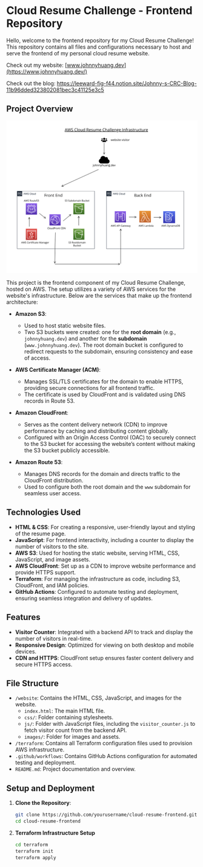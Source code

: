 # Cloud Resume Challenge - Frontend Repository

Hello, welcome to the frontend repository for my Cloud Resume Challenge! This repository contains all files and configurations necessary to host and serve the frontend of my personal cloud resume website.

Check out my website: [www.johnnyhuang.dev](https://www.johnnyhuang.dev/) 

Check out the blog: https://leeward-fig-f44.notion.site/Johnny-s-CRC-Blog-11b96dded323802081bec3c41125e3c5

## Project Overview

![Diagram of Cloud Resume Challenge Architecture](images/CRCDiagram.png)

This project is the frontend component of my Cloud Resume Challenge, hosted on AWS. The setup utilizes a variety of AWS services for the website's infrastructure. Below are the services that make up the frontend architecture:

- **Amazon S3**: 
  - Used to host static website files.
  - Two S3 buckets were created: one for the **root domain** (e.g., `johnnyhuang.dev`) and another for the **subdomain** (`www.johnnyhuang.dev`). The root domain bucket is configured to redirect requests to the subdomain, ensuring consistency and ease of access.

- **AWS Certificate Manager (ACM)**: 
  - Manages SSL/TLS certificates for the domain to enable HTTPS, providing secure connections for all frontend traffic.
  - The certificate is used by CloudFront and is validated using DNS records in Route 53.

- **Amazon CloudFront**:
  - Serves as the content delivery network (CDN) to improve performance by caching and distributing content globally.
  - Configured with an Origin Access Control (OAC) to securely connect to the S3 bucket for accessing the website’s content without making the S3 bucket publicly accessible.

- **Amazon Route 53**:
  - Manages DNS records for the domain and directs traffic to the CloudFront distribution.
  - Used to configure both the root domain and the `www` subdomain for seamless user access.

## Technologies Used

- **HTML & CSS**: For creating a responsive, user-friendly layout and styling of the resume page.
- **JavaScript**: For frontend interactivity, including a counter to display the number of visitors to the site.
- **AWS S3**: Used for hosting the static website, serving HTML, CSS, JavaScript, and image assets.
- **AWS CloudFront**: Set up as a CDN to improve website performance and provide HTTPS support.
- **Terraform**: For managing the infrastructure as code, including S3, CloudFront, and IAM policies.
- **GitHub Actions**: Configured to automate testing and deployment, ensuring seamless integration and delivery of updates.

## Features

- **Visitor Counter**: Integrated with a backend API to track and display the number of visitors in real-time.
- **Responsive Design**: Optimized for viewing on both desktop and mobile devices.
- **CDN and HTTPS**: CloudFront setup ensures faster content delivery and secure HTTPS access.

## File Structure

- `/website`: Contains the HTML, CSS, JavaScript, and images for the website.
  - `index.html`: The main HTML file.
  - `css/`: Folder containing stylesheets.
  - `js/`: Folder with JavaScript files, including the `visitor_counter.js` to fetch visitor count from the backend API.
  - `images/`: Folder for images and assets.
- `/terraform`: Contains all Terraform configuration files used to provision AWS infrastructure.
- `.github/workflows`: Contains GitHub Actions configuration for automated testing and deployment.
- `README.md`: Project documentation and overview.

## Setup and Deployment

1. **Clone the Repository**:
   ```bash
   git clone https://github.com/yourusername/cloud-resume-frontend.git
   cd cloud-resume-frontend

2. **Terraform Infrastructure Setup**
   ```bash
   cd terraform
   terraform init
   terraform apply
